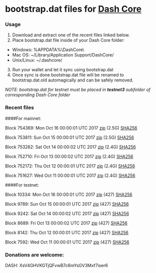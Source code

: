 # bootstrap.dat files for [Dash Core](https://www.dash.org)

### Usage

1. Download and extract one of the recent files linked below.
2. Place bootstrap.dat file inside of your Dash Core folder:
 - Windows: %APPDATA%\DashCore\
 - Mac OS: ~/Library/Application Support/DashCore/
 - Unix/Linux: ~/.dashcore/
3. Run your wallet and let it sync using bootstrap.dat
4. Once sync is done bootstrap.dat file will be renamed to bootstrap.dat.old automagically and can be safely removed.

_NOTE: bootstrap.dat for testnet must be placed in **testnet3** subfolder of corresponding Dash Core folder_

### Recent files

####For mainnet:

Block 754369: Mon Oct 16 00:00:01 UTC 2017 [zip](https://transfer.sh/E5x83/bootstrap.dat.20171016.zip) (2.5G) [SHA256](https://transfer.sh/AKPWk/sha256.txt)

Block 753811: Sun Oct 15 00:00:01 UTC 2017 [zip](https://transfer.sh/3fTAh/bootstrap.dat.20171015.zip) (2.5G) [SHA256](https://transfer.sh/NnLJX/sha256.txt)

Block 753262: Sat Oct 14 00:00:02 UTC 2017 [zip](https://transfer.sh/JmGSv/bootstrap.dat.20171014.zip) (2.4G) [SHA256](https://transfer.sh/D74hz/sha256.txt)

Block 752710: Fri Oct 13 00:00:02 UTC 2017 [zip](https://transfer.sh/ZwwkK/bootstrap.dat.20171013.zip) (2.4G) [SHA256](https://transfer.sh/6Also/sha256.txt)

Block 752172: Thu Oct 12 00:00:01 UTC 2017 [zip]() (2.4G) [SHA256]()

Block 751627: Wed Oct 11 00:00:01 UTC 2017 [zip](https://transfer.sh/g66MO/bootstrap.dat.20171011.zip) (2.4G) [SHA256](https://transfer.sh/wEYGH/sha256.txt)

####For testnet:

Block 10334: Mon Oct 16 00:00:01 UTC 2017 [zip](https://transfer.sh/14h62d/bootstrap.dat.20171016.zip) (427) [SHA256](https://transfer.sh/IS3Kw/sha256.txt)

Block 9789: Sun Oct 15 00:00:01 UTC 2017 [zip](https://transfer.sh/Yg0h4/bootstrap.dat.20171015.zip) (427) [SHA256](https://transfer.sh/MB9bq/sha256.txt)

Block 9242: Sat Oct 14 00:00:02 UTC 2017 [zip](https://transfer.sh/DQnxk/bootstrap.dat.20171014.zip) (427) [SHA256](https://transfer.sh/wnu9z/sha256.txt)

Block 8689: Fri Oct 13 00:00:02 UTC 2017 [zip](https://transfer.sh/14brWY/bootstrap.dat.20171013.zip) (427) [SHA256](https://transfer.sh/L2c07/sha256.txt)

Block 8142: Thu Oct 12 00:00:01 UTC 2017 [zip]() (427) [SHA256]()

Block 7592: Wed Oct 11 00:00:01 UTC 2017 [zip](https://transfer.sh/HUD7c/bootstrap.dat.20171011.zip) (427) [SHA256](https://transfer.sh/w7yds/sha256.txt)

### Donations are welcome:

DASH: XsV4GHVKGTjQFvwB7c6mYsGV3Mxf7iser6
